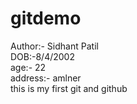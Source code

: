 # gitdemo
Author:- Sidhant Patil  <br>
DOB:-8/4/2002 <br>
age:- 22 <br>
address:- amlner<br>
this is my first git and github 
